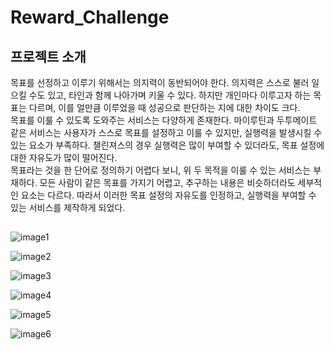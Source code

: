 # Reward_Challenge

## 프로젝트 소개
목표를 선정하고 이루기 위해서는 의지력이 동반되어야 한다. 의지력은 스스로 불러 일으킬 수도 있고, 타인과 함께 나아가며 키울 수 있다. 하지만 개인마다 이루고자 하는 목표는 다르며, 이를 얼만큼 이루었을 때 성공으로 판단하는 지에 대한 차이도 크다.<br>
목표를 이룰 수 있도록 도와주는 서비스는 다양하게 존재한다. 마이루틴과 두투메이트 같은 서비스는 사용자가 스스로 목표를 설정하고 이룰 수 있지만, 실행력을 발생시킬 수 있는 요소가 부족하다. 챌린져스의 경우 실행력은 많이 부여할 수 있더라도, 목표 설정에 대한 자유도가 많이 떨어진다.<br>
  목표라는 것을 한 단어로 정의하기 어렵다 보니, 위 두 목적을 이룰 수 있는 서비스는 부재하다. 모든 사람이 같은 목표를 가지기 어렵고, 추구하는 내용은 비슷하더라도 세부적인 요소는 다르다. 따라서 이러한 목표 설정의 자유도를 인정하고, 실행력을 부여할 수 있는 서비스를 제작하게 되었다.<br>


## 
![image1](https://github.com/vvans/Reward_Challenge/assets/83702560/ad1a4c35-c43b-454c-a4de-29b1a7c9c1a2)

![image2](https://github.com/vvans/Reward_Challenge/assets/83702560/4609c5e8-fbbc-4f11-b83a-3c8e4425d7f5)

![image3](https://github.com/vvans/Reward_Challenge/assets/83702560/05418d22-9952-415f-8775-4fdb543b74ac)

![image4](https://github.com/vvans/Reward_Challenge/assets/83702560/ac00c9f4-88cb-40dd-8634-f02d7e2bb33e)

![image5](https://github.com/vvans/Reward_Challenge/assets/83702560/397a117b-dd87-4304-a7a3-75067b00699b)

![image6](https://github.com/vvans/Reward_Challenge/assets/83702560/48cf8974-8ab4-4995-aa07-3a44ead09a9c)


